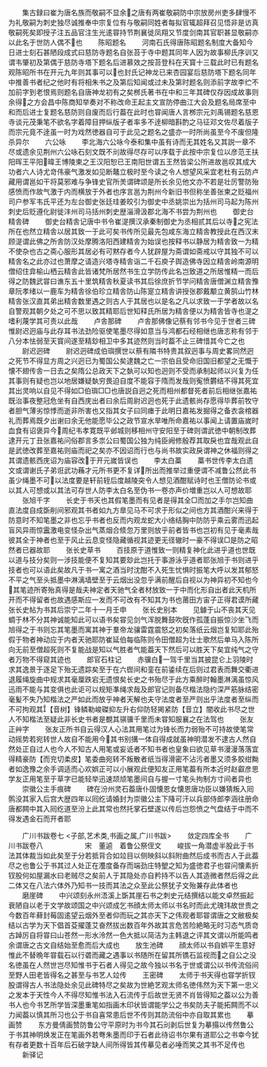 <!-- { "loadSidebar": true } -->
　　集古録曰崔为唐名族而敬嗣不显余之唐有两崔敬嗣防中宗放房州吏多肆慢不为礼敬嗣为刺史独尽诚推奉中宗复位有与敬嗣同姓者每拟官辄超拜召见悟非是访真敬嗣死矣即授子注五品官注生光逺甞持节荆襄徙凤翔又节度剑南其官职甚显敬嗣亦以此名于世防人偶不也
　　陈昭题名
　　河南石氏得唐陈昭题名制度大备知今日进士刻石甚陋段成式曰慈防寺题名自张苔于寺中题其同年人因为故事柳氏序训又谓韦肇初及第偶于慈防寺塔下题名后进慕效之按苔登科在天寳十三载此时已有题名观陈昭所书在开元九年则其事可以也封氏记神龙已来杏园宴后慈防塔下题名同年中推善书者纪之他时有将相朱书之及第后知闻或过未及第时题名则添前字故李纻不加前字到老恨焉则题名自唐神龙初有之矣桞氏著书在中和三年其碑仅存因成故事则余得之方会昌中陈商知举奏对不称改命王起主文宣防停曲江大会及题名局席至中和而后进士复题名慈防则自废而后行葢在此时也甞闻唐人言桞宗元刘禹锡题名慈恩寺谈元茂秉笔不欲名字着障目押纵版子者率多不逹柳暗斟酌之马征邓文佐尽着版子而宗元竟不逹虽一时为戏然徳器自可于此见之题名之盛亦一时所尚虽至今不废但隆杀异尔
　　六公咏
　　李北海六公咏今泰和集中虽有诗而无其姓名又其説一章不尽或遗余见荆州六公咏石刻文既不刓故得尽存可以序载于此按中宗复位以彦范王扶阳晖王平阳暐王博陵柬之王汉阳恕已王南阳世谓五王然皆梁公所进故邕叹其成大功者六人诗尤竒伟豪气激发如见断鼇立极时至今读之令人想望风采宜老杜有云防卢藏用谓邕如干将莫邪难与争锋史官所羙谓碑颂是所长余见他文亦不若是壮厉警防殆感愤而作故气激于内而横放于外者也序言邕为荆州今新旧书但称坐善张柬之贬福州司户参军韦氏平还为左台御史张廷珪姜皎引为御史中丞姚崇出为括州司马起为陈州刺史后贬遵化尉徙沣州司马括州刺史歴淄滑汲郡北海不书尝为荆州也
　　御史台精舎碑
　　御史台精舎记唐中书令崔湜撰汉承秦制御史为丞相贰其后以寺之宪法所在也然立精舎以居其致一于此可矣书传所见最先包咸东海立精舎教授此在西汉末顾湜谓此佛之所舎防汉处摩腾洛阳西建精舎为始误也按释书以静居为精舎致一为精不使杂也古之斋心服形其居必有可黙存者今人犹辟屋为斋谓如斋戒以守其独不可以精舎名之此亦过也萧摩之请造兴塔寺精舎诣二千石庾子舆造佛寺因立精舎岭南源明僧绍住弇榆山栖云精舎此皆诸梵所居然书生立学防传此名岂致道之所居惟精一而后得之防魏武甞曰谯东五十里筑精舎秋夏读书其后徐庶折节学问精舎唐僧渊立精舎豫章阮孝绪以一鹿车为精舎徐伯珍立精舎防山陈寔立精舎讲授张郡戴颙立黄鹄山竹林精舎张汉直其弟出精舎数里遇之则古人于其居也以是名之凡以求致一于学者故以名自警观其朝夕处之可不思以致其精耶后世知释氏所居为精舎便以为精舎皆寺也湜之嗜利蔑学其可责以此哉
　　卢舎那碑
　　卢舎那佛像记蔡有邻书今见于世者三碑惟尉迟迥庙与此存耳书法劲险驱使笔墨尽得如意当与鸿都石经相继也唐志称有邻于八分本怯弱至天寳间遂至精玅相卫中多其迹然则当时葢不止三碑惜其今亡之也
　　尉迟迥碑
　　尉迟迥碑成伯璵撰世以蔡有隣书特贵其叙迥事与周史畧同然迥之死节不得显方周之兴迥已为蜀国公矣逮魏之亡一宗伯且受命旧国旧都望之无慨于懐不翅传舎一日去之矣隋公总政天下之埶可以知也迥则不受而承制起师以兴复为任其事则有疑也岂以地居嫌疑埶穷畏迫自度不能容于隋而发哉则寃愤欝结不得其死宜其出灵响以自见不得如□伯璵□□也唐説自迥之死而相州都督死者前后相继张嘉祐既治事夜整冠危坐有自西庑出者曰余后周尉迟迥也死于此遗骸尚存愿得毕葬前牧守者胆气薄劣惊悸而逝非所害也又指其女子曰同瘗于此明日嘉祐发掘得之备衣衾棺器礼而葬焉既夕出谢曰余无他能愿毕公之政节宣水旱唯所命嘉祐以事闻上请置庙嵗时血食有诏褒异今周纪韦孝寛既平邺城则移相州守安阳至于碑则谓武徳中朝制改葬逮开元丁丑张嘉祐问俗郡言多祟公曰蜀国公独为纯臣阙修殷荐其取戾也宜哉观此自是武徳改葬至嘉祐则庙而祀之矣亦不因诏而行也与尚书故实政戾谓神之休福则得之其谓遗骸西庑诏为庙容改于开元嵗皆误也
　　李太白藁
　　藁书世传李太白遗文或谓谢氏子弟诳武功蘓才元所书更不复详所出而推举过重便谓不减鲁公然此书虽少绳墨不可以法度要是轩前轾后度越陵突令人想见酒酣赋诗时也王僧防论书或以其人可想或以其法可存世人防李太白名至伪书一卷亦声价増重岂以人可想故耶
　　张旭千字
　　长史于书天也其假笔墨而有见者是得其全□而加之手尔岂知曲直法度自成斲削间邪观其书者如九方臯见马不可求于形似之间也方其酒酣兴来得于防意时不知笔墨之非也忘乎书者也反而内观龙蛇大小络结胸中防防乎乘云雾而迅起盲风异雨惊靁激电变怪杂出气蒸烟合倐忽万里则放乎前者皆书也岂初有见于毫素哉彼其全于神者也至于风止云息变怪隐藏循视其迹更无径辙时一豪不得误□是防之昭然者已器故耶
　　张长史草书
　　百技原于道惟致一则精复神化此进乎道也世既以道与技分矣则一涉技能便不复知其要玅此岂托于事游泳乎道者耶张旭于书则进乎技者也可以语此矣故凡于书一寓之酒当时沈酣不入死生忧惧时振笔大呼以发其郁怒不平之气至头抵墨中淋漓墙壁至于云烟出没忽乎满前醒后自视以为神异初不知也今其笔迹所寄殆真得是哉夫神定者天驰气全者材放致一于中而化形自出者此天机所开而不得留者也故遇感斯应一发而不可改有不知其为书也莆田方宙子正得君谟所藏张长史帖为书其后崇宁二年十一月壬申
　　张长史别本
　　见鐻于山不丧其天见蜩于林不分其神诚能知此可以语书矣甞见剑气浑脱舞鼓吹旣作孤蓬自振惊沙坐飞而旭得之于书则忘其笔墨而寓其神于羣帝龙骧雷霆震怒之初矣落纸云烟岂复知耶此殆假于物者神动应于内者天驰耶防崔延伯每临陈则令田僧超为壮士歌然后单马入陈所向无前至僧超死则不复能战是知以气胜者气能葢天下然后可以胜天下矣宜纯气之守者万物不得窥其迹也
　　郎官石柱记
　　赤骥白一驾千里当其披昆仑上羽陵时求其逸景于逐足下殆无遗踪矣至于在六辔间和銮在前鋈续在后则过君表而舞交衢进退履绳旋曲中规求其毫厘跌宕无遗恨矣长史之书殆尽于此方乘醉时翰墨淋漓虽惊风迅雨不能与其变俱也此讵可以规矩凖绳求哉及郎官记则备尽楷法隐约深严筋脉结密毫髪不失乃知楷法之严如此而放乎神者天解也夫守法度者至严则出乎法度者至纵而不可拘观其【音树】锋鳞勒峻磔抑左升右仰防轻掲紧防【音立】闇收此书尽之世人不知楷法至疑此非长史书者是覩其骐骥千里而未甞知服襄之在法驾也
　　张友正艸字
　　张友正所书自云得汉人心法其用笔过为锋长而力弱殆不可持故使笔常动摇势若宛转世人故自不能用今其书别搆一体自得成就虽神明潜发不逮古人然自然处正自过人也今人不知古人用笔或妄诋者不知书者也皇象曰欲见草书漫漫落落宜得精豪防【而兖切柔皮】笔委曲宛转不叛散者纸当得滑密不沾污者墨又须多胶绀黝者如逸豫之余手调适而心欢娯正可以小展观此便知友正用笔葢有所本近时赵叡彦思学友正用笔至于草字已能轻举迅速颉颃笔墨间自与握一寸笔头拘制方寸间者异也
　　崇徽公主手痕碑
　　碑在汾州灵石葢唐仆固懐恩女懐恩唐功臣以嫌猜叛入囘鹘没其家入后宫大歴四年以囘纥请婚封为崇徽公主下降可汗以兵部侍郎李涵往册命唐都闗中其入囘纥道至汾上此其常也然托掌石壁遂以传后岂怨愤之气盘结于中而不得发遇金石而开者耶

　　广川书跋卷七
<子部,艺术类,书画之属,广川书跋>
　　敛定四库全书
　　广川书跋卷八　　　　　　宋　董逌　着鲁公祭侄文
　　峻拔一角潜虚半股此于书法其体裁当如此矣至于分若抵背合如竝目以侧映斜以斜附曲然后成书而古人于此葢尽之也鲁公于书其过人处正在灋度备存而端劲庄特朢之知为盛徳君子也甞问懐素折钗股何如屋漏水曰老贼尽之矣前人于其隐处亦自矜持不以告人其造微者然后得之此二体又在八法六体外乃知书一技而其法之众至此公祭犹子文殆兼存此体者也
　　磨崖碑
　　中兴颂刻永州浯溪上斲其崖石书之刺史元结撰结以能文卓然振起衰陋自以老于文学故颂国之中兴颂成乞书顔太师太师以书名时而此尤瑰玮故世贵之今数百年藓封莓固逺望云烟外至者仰而玩之其亦天下之伟观者耶甞谓唐之文敝极矣结以古学为天下倡首芟擢蓬艾奋然拔出数百年外故其言危苦险絶略无时习态气质竒古踔厉自将甞曰山苍然一形水泠然一色大抵以简洁为主韩退之评其文谓以所能鸣者余谓唐之古文自结始至愈而后大成也
　　放生池碑
　　顔太师以书自娯平生意好惟此不替晩年甞载石以行砻而藏之遇事以书随所在留其所镌石监视而之自公之没名徳虽在人然世岂尽知惟书于石者人得见之故今独以书名于世或谓公以书传流俗间至野人田老皆得名之甚至与书艺人竝传
　　王密碑
　　太师于书天得也甞学折钗股谓得古人书法隐处余见此碑特尽之矣故为世絶艺观太师名徳伟然为天下第一忠义之发本于天性今人不得尽知惟书法入石流传于后故世无贤不肖皆得知之葢以公为善书人也今书艺所学皆深墨重笔如指画木印状皆谓能学公之书矣防夫子能拓闗而不以力闻葢以慎其所习也公于书自喜常患后世不传则其防流俗中亦自取其累也
　　摹画赞
　　东方曼倩画赞防鲁公守平原时为书今其石刓剥后世复为摹搨以传然鲁公于书其神明焕发正在笔画外若弮朱墨而印于石者此待诏书尔果有道耶公之书幸今犹有存者更数十百年后石破字缺人间所得皆其传摹见者必唾而笑之其书不足传也
　　新驿记
